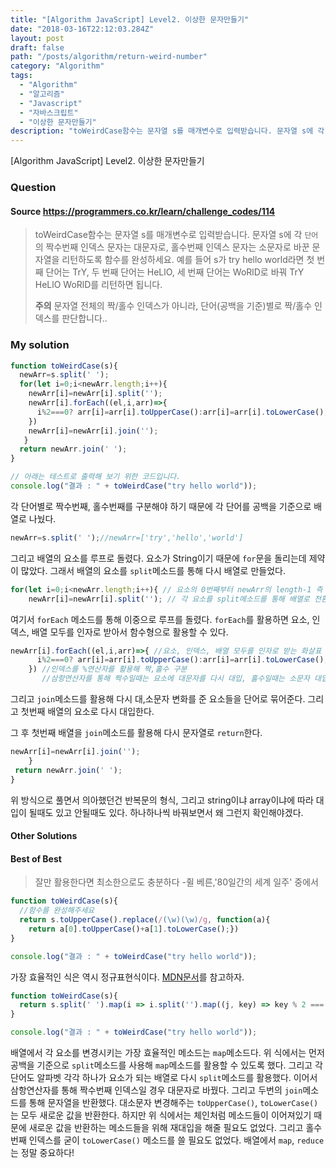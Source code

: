 ```yaml
---
title: "[Algorithm JavaScript] Level2. 이상한 문자만들기"
date: "2018-03-16T22:12:03.284Z"
layout: post
draft: false
path: "/posts/algorithm/return-weird-number"
category: "Algorithm"
tags:
  - "Algorithm"
  - "알고리즘"
  - "Javascript"
  - "자바스크립트"
  - "이상한 문자만들기"
description: "toWeirdCase함수는 문자열 s를 매개변수로 입력받습니다. 문자열 s에 각 `단어`의 짝수번째 인덱스 문자는 대문자로, 홀수번째 인덱스 문자는 소문자로 바꾼 문자열을 리턴하도록 함수를 완성하세요."
---
```


[Algorithm JavaScript] Level2. 이상한 문자만들기

### Question

#### Source https://programmers.co.kr/learn/challenge_codes/114

> toWeirdCase함수는 문자열 s를 매개변수로 입력받습니다.
> 문자열 s에 각 `단어`의 짝수번째 인덱스 문자는 대문자로, 홀수번째 인덱스 문자는 소문자로 바꾼 문자열을 리턴하도록 함수를 완성하세요.
> 예를 들어 s가 try hello world라면 첫 번째 단어는 TrY, 두 번째 단어는 HeLlO, 세 번째 단어는 WoRlD로 바꿔 TrY HeLlO WoRlD를 리턴하면 됩니다.
>
> **주의** 문자열 전체의 짝/홀수 인덱스가 아니라, 단어(공백을 기준)별로 짝/홀수 인덱스를 판단합니다..

### My solution

```javascript
function toWeirdCase(s){
  newArr=s.split(' ');
  for(let i=0;i<newArr.length;i++){
    newArr[i]=newArr[i].split('');
    newArr[i].forEach((el,i,arr)=>{
      i%2===0? arr[i]=arr[i].toUpperCase():arr[i]=arr[i].toLowerCase();
    })
    newArr[i]=newArr[i].join('');
   }
  return newArr.join(' ');
}

// 아래는 테스트로 출력해 보기 위한 코드입니다.
console.log("결과 : " + toWeirdCase("try hello world"));
```

각 단어별로 짝수번째, 홀수번째를 구분해야 하기 때문에 각 단어를 공백을 기준으로 배열로 나눴다.

```javascript
newArr=s.split(' ');//newArr=['try','hello','world']
```

그리고 배열의 요소를 루프로 돌렸다. 요소가 String이기 때문에 ```for```문을 돌리는데 제약이 많았다. 그래서 배열의 요소를 ```split```메소드를 통해 다시 배열로 만들었다.

```javascript
for(let i=0;i<newArr.length;i++){ // 요소의 0번째부터 newArr의 length-1 즉 2번째 요소까지 루프
    newArr[i]=newArr[i].split(''); // 각 요소를 split메소드를 통해 배열로 전환 newArr[0]=['t','r','y']
```

여기서 ```forEach``` 메소드를 통해 이중으로 루프를 돌렸다. ```forEach```를 활용하면 요소, 인덱스, 배열 모두를 인자로 받아서 함수형으로 활용할 수 있다. 

```javascript
newArr[i].forEach((el,i,arr)=>{ //요소, 인덱스, 배열 모두를 인자로 받는 화살표 함수 
      i%2===0? arr[i]=arr[i].toUpperCase():arr[i]=arr[i].toLowerCase();
    }) //인덱스를 %연산자를 활용해 짝,홀수 구분
	   //삼항연산자를 통해 짝수일때는 요소에 대문자를 다시 대입, 홀수일때는 소문자 대입
```

그리고 ```join```메소드를 활용해 다시 대,소문자 변화를 준 요소들을 단어로 묶어준다. 그리고 첫번째 배열의 요소로 다시 대입한다.

그 후 첫번째 배열을 ```join```메소드를 활용해 다시 문자열로 ```return```한다.

```javascript
newArr[i]=newArr[i].join('');
	}
 return newArr.join(' ');
}
```

위 방식으로 풀면서 의아했던건 반복문의 형식, 그리고 string이냐 array이냐에 따라 대입이 될때도 있고 안될때도 있다. 하나하나씩 바꿔보면서 왜 그런지 확인해야겠다. 

#### Other Solutions

#### Best of Best

> 잘만 활용한다면 최소한으로도 충분하다 -쥘 베른,'80일간의 세계 일주' 중에서

```javascript
function toWeirdCase(s){
  //함수를 완성해주세요
  return s.toUpperCase().replace(/(\w)(\w)/g, function(a){
    return a[0].toUpperCase()+a[1].toLowerCase();})
}

console.log("결과 : " + toWeirdCase("try hello world"));
```

가장 효율적인 식은 역시 정규표현식이다. [MDN문서](https://developer.mozilla.org/ko/docs/Web/JavaScript/Guide/%EC%A0%95%EA%B7%9C%EC%8B%9D)를 참고하자.

```javascript
function toWeirdCase(s){
  return s.split(' ').map(i => i.split('').map((j, key) => key % 2 === 0 ? j.toUpperCase() : j).join('')).join(' ')
}

console.log("결과 : " + toWeirdCase("try hello world"));
```

배열에서 각 요소를 변경시키는 가장 효율적인 메소드는 ```map```메소드다. 위 식에서는 먼저 공백을 기준으로 ```split```메소드를 사용해 ```map```메소드를 활용할 수 있도록 했다. 그리고 각 단어도 알파벳 각각 하나가 요소가 되는 배열로 다시 ```split```메소드를 활용했다. 이어서 삼항연산자를 통해 짝수번째 인덱스일 경우 대문자로 바꿨다. 그리고 두번의 ```join```메소드를 통해 문자열을 반환했다. 대소문자 변경해주는 ```toUpperCase()```, ```toLowerCase()```는 모두 새로운 값을 반환한다. 하지만 위 식에서는 체인처럼 메소드들이 이어져있기 때문에 새로운 값을 반환하는 메소드들을 위해 재대입을 해줄 필요도 없었다. 그리고 홀수번째 인덱스를 굳이 ```toLowerCase()``` 메소드를 쓸 필요도 없었다. 배열에서 ```map```, ```reduce```는 정말 중요하다!

